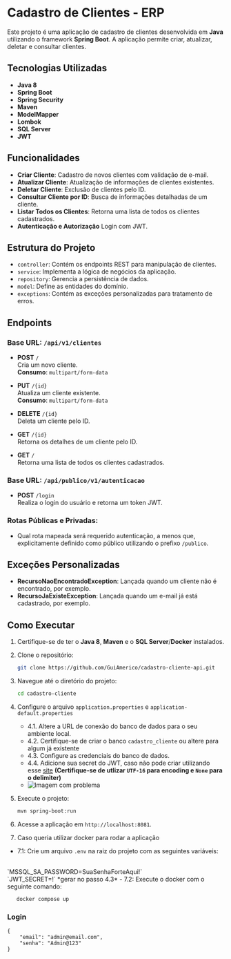 [//]: # (```markdown)
# Cadastro de Clientes - ERP

Este projeto é uma aplicação de cadastro de clientes desenvolvida em **Java** utilizando o framework **Spring Boot**. A aplicação permite criar, atualizar, deletar e consultar clientes.

## Tecnologias Utilizadas

- **Java 8**
- **Spring Boot**
- **Spring Security**
- **Maven**
- **ModelMapper**
- **Lombok**
- **SQL Server** 
- **JWT**

## Funcionalidades

- **Criar Cliente**: Cadastro de novos clientes com validação de e-mail.
- **Atualizar Cliente**: Atualização de informações de clientes existentes.
- **Deletar Cliente**: Exclusão de clientes pelo ID.
- **Consultar Cliente por ID**: Busca de informações detalhadas de um cliente.
- **Listar Todos os Clientes**: Retorna uma lista de todos os clientes cadastrados.
- **Autenticação e Autorização** Login com JWT.
## Estrutura do Projeto

- `controller`: Contém os endpoints REST para manipulação de clientes.
- `service`: Implementa a lógica de negócios da aplicação.
- `repository`: Gerencia a persistência de dados.
- `model`: Define as entidades do domínio.
- `exceptions`: Contém as exceções personalizadas para tratamento de erros.

## Endpoints

### Base URL: `/api/v1/clientes`

- **POST** `/`  
  Cria um novo cliente.  
  **Consumo**: `multipart/form-data`

- **PUT** `/{id}`  
  Atualiza um cliente existente.  
  **Consumo**: `multipart/form-data`

- **DELETE** `/{id}`  
  Deleta um cliente pelo ID.

- **GET** `/{id}`  
  Retorna os detalhes de um cliente pelo ID.

- **GET** `/`  
  Retorna uma lista de todos os clientes cadastrados.
### Base URL: `/api/publico/v1/autenticacao`

- **POST** `/login`  
  Realiza o login do usuário e retorna um token JWT.

### Rotas Públicas e Privadas:
- Qual rota mapeada será requerido autenticação, a menos que, 
  explicitamente definido como público utilizando o prefixo `/publico`.

## Exceções Personalizadas
- **RecursoNaoEncontradoException**: Lançada quando um cliente não é encontrado, por exemplo.
- **RecursoJaExisteException**: Lançada quando um e-mail já está cadastrado, por exemplo.

## Como Executar

1. Certifique-se de ter o **Java 8**, **Maven** e o **SQL Server**/**Docker** instalados.
2. Clone o repositório:
   ```bash
   git clone https://github.com/GuiAmerico/cadastro-cliente-api.git
   ```
3. Navegue até o diretório do projeto:
   ```bash
   cd cadastro-cliente
   ```
4. Configure o arquivo `application.properties` e `application-default.properties`
   - 4.1. Altere a URL de conexão do banco de dados para o seu ambiente local.
   - 4.2. Certifique-se de criar o banco `cadastro_cliente` ou altere para algum já existente
   - 4.3. Configure as credenciais do banco de dados.
   - 4.4. Adicione sua secret do JWT, caso não pode criar utilizando esse [site](https://www.rapidtables.com/convert/number/ascii-to-hex.html) **(Certifique-se de utlizar `UTF-16` para encoding e `None` para o delimiter)**
   - <img src="https://cdn.discordapp.com/attachments/1028712344110514176/1372153262542684180/image.png?ex=6825bccf&is=68246b4f&hm=2fb396f7d7c456f1e9b98e7915c824497b8c854d6f002a78c5e630850efa218d&" alt="Imagem com problema"/>
5. Execute o projeto:
   ```bash
   mvn spring-boot:run
   ```
6. Acesse a aplicação em `http://localhost:8081`.

7. Caso queria utilizar docker para rodar a aplicação
- 7.1: Crie um arquivo `.env` na raiz do projeto com as seguintes variáveis:
<br>
`MSSQL_SA_PASSWORD=SuaSenhaForteAqui!`
<br>
`JWT_SECRET=<SuaSecretAqui>!` *gerar no passo 4.3*
- 7.2: Execute o docker com o seguinte comando:

```bash
   docker compose up
```

### Login
```
{
    "email": "admin@email.com",
    "senha": "Admin@123"
}
```
